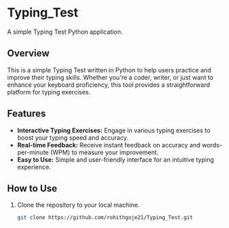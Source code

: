 # Typing_Test
 A simple Typing Test Python application.
## Overview
This is a simple Typing Test written in Python to help users practice and improve their typing skills. Whether you're a coder, writer, or just want to enhance your keyboard proficiency, this tool provides a straightforward platform for typing exercises.

## Features
- **Interactive Typing Exercises:** Engage in various typing exercises to boost your typing speed and accuracy.
- **Real-time Feedback:** Receive instant feedback on accuracy and words-per-minute (WPM) to measure your improvement.
- **Easy to Use:** Simple and user-friendly interface for an intuitive typing experience.

## How to Use
1. Clone the repository to your local machine.
   ```bash
   git clone https://github.com/rohithgoje21/Typing_Test.git
